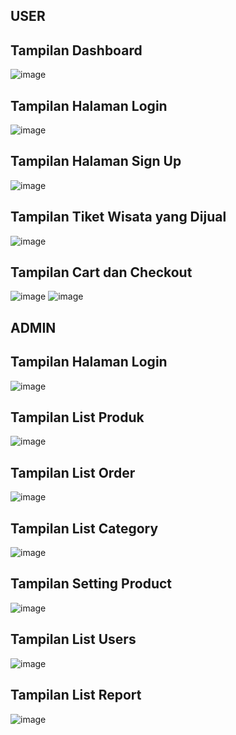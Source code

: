 USER 
-------------------------------------------------------------------------------
Tampilan Dashboard 
-------------------------------------------------------------------------------
![image](https://user-images.githubusercontent.com/90670459/217489627-d3191e2d-137d-4d39-9a60-2c0a7528d048.png)

Tampilan Halaman Login
-------------------------------------------------------------------------------
![image](https://user-images.githubusercontent.com/90670459/217489931-fbed270a-9615-4f45-9fe5-0eea794c63b9.png)

Tampilan Halaman Sign Up
-------------------------------------------------------------------------------
![image](https://user-images.githubusercontent.com/90670459/217490377-9c549091-0515-4d55-8da6-19a236fc28b4.png)

Tampilan Tiket Wisata yang Dijual 
-------------------------------------------------------------------------------
![image](https://user-images.githubusercontent.com/90670459/217489676-126c6300-2c7b-499a-b7e6-d96655d58fa1.png)

Tampilan Cart dan Checkout
-------------------------------------------------------------------------------
![image](https://user-images.githubusercontent.com/90670459/217490159-b059f482-c3ee-4efd-bf32-c6b67e175c27.png)
![image](https://user-images.githubusercontent.com/90670459/217490561-c63d8d27-5517-4879-913f-3b0ee70dc606.png)

ADMIN
-------------------------------------------------------------------------------
Tampilan Halaman Login
-------------------------------------------------------------------------------
![image](https://user-images.githubusercontent.com/90670459/217490891-b8cd5cef-6b0c-4946-927d-904a6be0800f.png)

Tampilan List Produk
-------------------------------------------------------------------------------
![image](https://user-images.githubusercontent.com/90670459/217491114-5e2f1bad-0642-4495-9872-6a49de20e7df.png)

Tampilan List Order
-------------------------------------------------------------------------------
![image](https://user-images.githubusercontent.com/90670459/217491258-12718658-8d1f-4a02-9e8a-54ff2431ba10.png)

Tampilan List Category
-------------------------------------------------------------------------------
![image](https://user-images.githubusercontent.com/90670459/217491390-cf371d3c-94c1-49b1-8239-0de76ff26b93.png)

Tampilan Setting Product
-------------------------------------------------------------------------------
![image](https://user-images.githubusercontent.com/90670459/217491536-5e465cde-1718-4d1b-bf9f-d168c17c652b.png)

Tampilan List Users
-------------------------------------------------------------------------------
![image](https://user-images.githubusercontent.com/90670459/217491690-6f782e77-5ca9-4053-8a61-a9bf36772557.png)

Tampilan List Report
-------------------------------------------------------------------------------
![image](https://user-images.githubusercontent.com/90670459/217491883-3aab4404-4556-4fd4-a3f3-745244ba1b1d.png)









